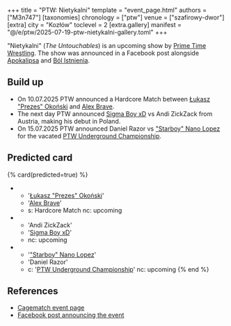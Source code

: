 +++
title = "PTW: Nietykalni"
template = "event_page.html"
authors = ["M3n747"]
[taxonomies]
chronology = ["ptw"]
venue = ["szafirowy-dwor"]
[extra]
city = "Kozłów"
toclevel = 2
[extra.gallery]
manifest = "@/e/ptw/2025-07-19-ptw-nietykalni-gallery.toml"
+++

"Nietykalni" (_The Untouchables_) is an upcoming show by [Prime Time Wrestling](@/o/ptw.md). The show was announced in a Facebook post alongside [Apokalipsa](@/e/ptw/2025-08-30-ptw-apokalipsa.md) and [Ból Istnienia](@/e/ptw/2025-09-27-ptw-bol-istnienia.md).

## Build up

* On 10.07.2025 PTW announced a Hardcore Match between [Łukasz "Prezes" Okoński](@/w/lukasz-okonski.md) and [Alex Brave](@/w/alex-brave.md).
* The next day PTW announced [Sigma Boy xD](@/w/sigma-boy.md) vs Andi ZickZack from Austria, making his debut in Poland.
* On 15.07.2025 PTW announced Daniel Razor vs ["Starboy" Nano Lopez](@/w/nano-lopez.md) for the vacated [PTW Underground Championship](@/c/ptw-underground-championship.md).

## Predicted card

{% card(predicted=true) %}
- - '[Łukasz "Prezes" Okoński](@/w/lukasz-okonski.md)'
  - '[Alex Brave](@/w/alex-brave.md)'
  - s: Hardcore Match
    nc: upcoming
- - 'Andi ZickZack'
  - '[Sigma Boy xD](@/w/sigma-boy.md)'
  - nc: upcoming
- - '["Starboy" Nano Lopez](@/w/nano-lopez.md)'
  - 'Daniel Razor'
  - c: '[PTW Underground Championship](@/c/ptw-underground-championship.md)'
    nc: upcoming
{% end %}

## References

* [Cagematch event page](https://www.cagematch.net/?id=1&nr=429198)
* [Facebook post announcing the event](https://www.facebook.com/photo/?fbid=773747374977907&set=a.136592405360077)
